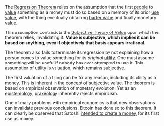 The [Regression Theorem](https://wiki.mises.org/wiki/Regression_theorem) relies on the assumption that the first [people](Glossary#person) to [value](Glossary#value) something as a money must do so based on a memory of its prior [use value](https://en.m.wikipedia.org/wiki/Use_value), with the thing eventually obtaining [barter value](https://en.m.wikipedia.org/wiki/Barter) and finally monetary value.

This assumption contradicts the [Subjective Theory of Value](https://en.m.wikipedia.org/wiki/Subjective_theory_of_value) upon which the theorem relies, invalidating it. **Value is subjective, which implies it can be based on anything, even if objectively that basis appears irrational.**

The theorem also fails to terminate its regression by not explaining how a person comes to value something for its *original* [utility](Glossary#utility). One must assume something will be useful if nobody has ever attempted to use it. This assumption of utility is valuation, which remains subjective.

The first valuation of a thing can be for any reason, including its utility as a money. This is inherent in the concept of subjective value. The theorem is based on empirical observation of monetary evolution. Yet as an [epistemology](https://en.m.wikipedia.org/wiki/Epistemology), [praxeology](https://en.wikipedia.org/wiki/Praxeology) inherently rejects empiricism.

One of many problems with empirical economics is that new observations can invalidate previous conclusions. Bitcoin has done so to this theorem. It can clearly be observed that Satoshi [intended to create a money](https://bitcoin.org/bitcoin.pdf), for its first use as money.